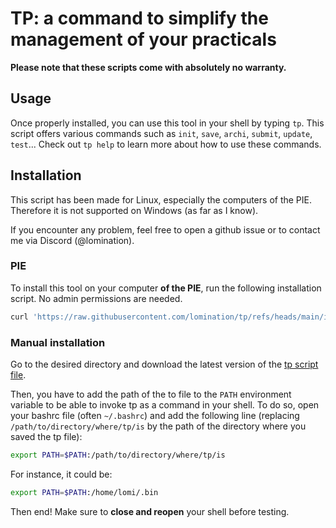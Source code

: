<!--
Made by lomination
Sources at https://github.com/lomination/tp
License: GPL3
-->

# TP: a command to simplify the management of your practicals

**Please note that these scripts come with absolutely no warranty.**

## Usage

Once properly installed, you can use this tool in your shell by typing `tp`. This script offers various commands such as `init`, `save`, `archi`, `submit`, `update`, `test`... Check out `tp help` to learn more about how to use these commands.

## Installation

This script has been made for Linux, especially the computers of the PIE. Therefore it is not supported on Windows (as far as I know).

If you encounter any problem, feel free to open a github issue or to contact me via Discord (@lomination).

### PIE

To install this tool on your computer **of the PIE**, run the following installation script. No admin permissions are needed.

```sh
curl 'https://raw.githubusercontent.com/lomination/tp/refs/heads/main/install.sh' | bash
```

### Manual installation

Go to the desired directory and download the latest version of the [tp script file](https://github.com/lomination/tp/releases/latest/download/tp).

Then, you have to add the path of the to file to the `PATH` environment variable to be able to invoke tp as a command in your shell. To do so, open your bashrc file (often `~/.bashrc`) and add the following line (replacing `/path/to/directory/where/tp/is` by the path of the directory where you saved the tp file):

```sh
export PATH=$PATH:/path/to/directory/where/tp/is
```

For instance, it could be:

```sh
export PATH=$PATH:/home/lomi/.bin
```

Then end! Make sure to **close and reopen** your shell before testing.
